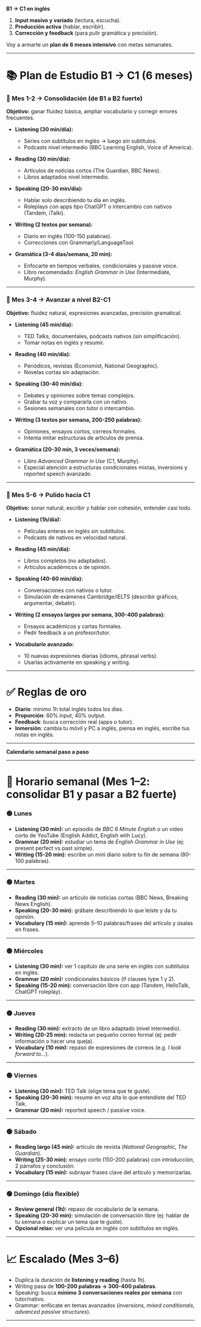 **B1 → C1 en inglés**

1. **Input masivo y variado** (lectura, escucha).
2. **Producción activa** (hablar, escribir).
3. **Corrección y feedback** (para pulir gramática y precisión).

Voy a armarte un **plan de 6 meses intensivo** con metas semanales.

---

# 📚 Plan de Estudio B1 → C1 (6 meses)

### 🔹 Mes 1-2 → Consolidación (de B1 a B2 fuerte)

**Objetivo:** ganar fluidez básica, ampliar vocabulario y corregir errores frecuentes.

* **Listening (30 min/día):**

  * Series con subtítulos en inglés → luego sin subtítulos.
  * Podcasts nivel intermedio (BBC Learning English, Voice of America).

* **Reading (30 min/día):**

  * Artículos de noticias cortos (The Guardian, BBC News).
  * Libros adaptados nivel intermedio.

* **Speaking (20-30 min/día):**

  * Hablar solo describiendo tu día en inglés.
  * Roleplays con apps tipo ChatGPT o intercambio con nativos (Tandem, iTalki).

* **Writing (2 textos por semana):**

  * Diario en inglés (100-150 palabras).
  * Correcciones con Grammarly/LanguageTool.

* **Gramática (3-4 días/semana, 20 min):**

  * Enfocarte en tiempos verbales, condicionales y passive voice.
  * Libro recomendado: *English Grammar in Use* (Intermediate, Murphy).

---

### 🔹 Mes 3-4 → Avanzar a nivel B2-C1

**Objetivo:** fluidez natural, expresiones avanzadas, precisión gramatical.

* **Listening (45 min/día):**

  * TED Talks, documentales, podcasts nativos (sin simplificación).
  * Tomar notas en inglés y resumir.

* **Reading (40 min/día):**

  * Periódicos, revistas (Economist, National Geographic).
  * Novelas cortas sin adaptación.

* **Speaking (30-40 min/día):**

  * Debates y opiniones sobre temas complejos.
  * Grabar tu voz y compararla con un nativo.
  * Sesiones semanales con tutor o intercambio.

* **Writing (3 textos por semana, 200-250 palabras):**

  * Opiniones, ensayos cortos, correos formales.
  * Intenta imitar estructuras de artículos de prensa.

* **Gramática (20-30 min, 3 veces/semana):**

  * Libro *Advanced Grammar in Use* (C1, Murphy).
  * Especial atención a estructuras condicionales mixtas, inversions y reported speech avanzado.

---

### 🔹 Mes 5-6 → Pulido hacia C1

**Objetivo:** sonar natural, escribir y hablar con cohesión, entender casi todo.

* **Listening (1h/día):**

  * Películas enteras en inglés sin subtítulos.
  * Podcasts de nativos en velocidad natural.

* **Reading (45 min/día):**

  * Libros completos (no adaptados).
  * Artículos académicos o de opinión.

* **Speaking (40-60 min/día):**

  * Conversaciones con nativos o tutor.
  * Simulación de exámenes Cambridge/IELTS (describir gráficos, argumentar, debatir).

* **Writing (2 ensayos largos por semana, 300-400 palabras):**

  * Ensayos académicos y cartas formales.
  * Pedir feedback a un profesor/tutor.

* **Vocabulario avanzado:**

  * 10 nuevas expresiones diarias (idioms, phrasal verbs).
  * Usarlas activamente en speaking y writing.

---

# ✅ Reglas de oro

* **Diario**: mínimo 1h total inglés todos los días.
* **Proporción**: 60% input, 40% output.
* **Feedback**: busca corrección real (apps o tutor).
* **Inmersión**: cambia tu móvil y PC a inglés, piensa en inglés, escribe tus notas en inglés.

---


**Calendario semanal paso a paso**

---

# 📅 Horario semanal (Mes 1–2: consolidar B1 y pasar a B2 fuerte)

### 🟢 **Lunes**

* **Listening (30 min):** un episodio de *BBC 6 Minute English* o un video corto de YouTube (English Addict, English with Lucy).
* **Grammar (20 min):** estudiar un tema de *English Grammar in Use* (ej: present perfect vs past simple).
* **Writing (15-20 min):** escribe un mini diario sobre tu fin de semana (80-100 palabras).

---

### 🟢 **Martes**

* **Reading (30 min):** un artículo de noticias cortas (BBC News, Breaking News English).
* **Speaking (20-30 min):** grábate describiendo lo que leíste y da tu opinión.
* **Vocabulary (15 min):** aprende 5–10 palabras/frases del artículo y úsalas en frases.

---

### 🟢 **Miércoles**

* **Listening (30 min):** ver 1 capítulo de una serie en inglés con subtítulos en inglés.
* **Grammar (20 min):** condicionales básicos (if clauses type 1 y 2).
* **Speaking (15-20 min):** conversación libre con app (Tandem, HelloTalk, ChatGPT roleplay).

---

### 🟢 **Jueves**

* **Reading (30 min):** extracto de un libro adaptado (nivel intermedio).
* **Writing (20-25 min):** redacta un pequeño correo formal (ej: pedir información o hacer una queja).
* **Vocabulary (10 min):** repaso de expresiones de correos (e.g. *I look forward to...*).

---

### 🟢 **Viernes**

* **Listening (30 min):** TED Talk (elige tema que te guste).
* **Speaking (20-30 min):** resume en voz alta lo que entendiste del TED Talk.
* **Grammar (20 min):** reported speech / passive voice.

---

### 🟢 **Sábado**

* **Reading largo (45 min):** artículo de revista (*National Geographic, The Guardian*).
* **Writing (25-30 min):** ensayo corto (150-200 palabras) con introducción, 2 párrafos y conclusión.
* **Vocabulary (15 min):** subrayar frases clave del artículo y memorizarlas.

---

### 🟢 **Domingo (día flexible)**

* **Review general (1h):** repaso de vocabulario de la semana.
* **Speaking (20-30 min):** simulación de conversación libre (ej: hablar de tu semana o explicar un tema que te guste).
* **Opcional relax:** ver una película en inglés con subtítulos en inglés.

---

# 📈 Escalado (Mes 3–6)

* Duplica la duración de **listening y reading** (hasta 1h).
* Writing pasa de **100-200 palabras → 300-400 palabras**.
* Speaking: busca **mínimo 3 conversaciones reales por semana** con tutor/nativo.
* Grammar: enfócate en temas avanzados (*inversions, mixed conditionals, advanced passive structures*).

---
